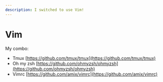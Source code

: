 ```yaml
---
description: I switched to use Vim!
---
```


# Vim

My combo:

* Tmux [https://github.com/tmux/tmux](https://github.com/tmux/tmux)
* Oh my zsh [https://github.com/ohmyzsh/ohmyzsh](https://github.com/ohmyzsh/ohmyzsh)
* Vimrc [https://github.com/amix/vimrc](https://github.com/amix/vimrc)

